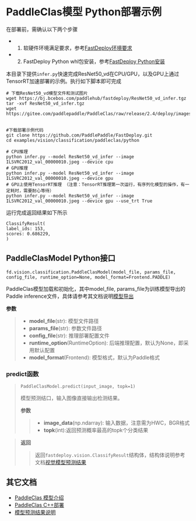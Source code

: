 # PaddleClas模型 Python部署示例

在部署前，需确认以下两个步骤

- 1. 软硬件环境满足要求，参考[FastDeploy环境要求](../../../../../docs/quick_start/requirements.md)  
- 2. FastDeploy Python whl包安装，参考[FastDeploy Python安装](../../../../../docs/quick_start/install.md)

本目录下提供`infer.py`快速完成ResNet50_vd在CPU/GPU，以及GPU上通过TensorRT加速部署的示例。执行如下脚本即可完成

```
# 下载ResNet50_vd模型文件和测试图片
wget https://bj.bcebos.com/paddlehub/fastdeploy/ResNet50_vd_infer.tgz
tar -xvf ResNet50_vd_infer.tgz
wget https://gitee.com/paddlepaddle/PaddleClas/raw/release/2.4/deploy/images/ImageNet/ILSVRC2012_val_00000010.jpeg


#下载部署示例代码
git clone https://github.com/PaddlePaddle/FastDeploy.git
cd examples/vision/classification/paddleclas/python

# CPU推理
python infer.py --model ResNet50_vd_infer --image ILSVRC2012_val_00000010.jpeg --device cpu
# GPU推理
python infer.py --model ResNet50_vd_infer --image ILSVRC2012_val_00000010.jpeg --device gpu
# GPU上使用TensorRT推理 （注意：TensorRT推理第一次运行，有序列化模型的操作，有一定耗时，需要耐心等待）
python infer.py --model ResNet50_vd_infer --image ILSVRC2012_val_00000010.jpeg --device gpu --use_trt True
```

运行完成返回结果如下所示
```
ClassifyResult(
label_ids: 153,
scores: 0.686229,
)
```

## PaddleClasModel Python接口

```
fd.vision.classification.PaddleClasModel(model_file, params_file, config_file, runtime_option=None, model_format=Frontend.PADDLE)
```

PaddleClas模型加载和初始化，其中model_file, params_file为训练模型导出的Paddle inference文件，具体请参考其文档说明[模型导出](https://github.com/PaddlePaddle/PaddleClas/blob/release/2.4/docs/zh_CN/inference_deployment/export_model.md#2-%E5%88%86%E7%B1%BB%E6%A8%A1%E5%9E%8B%E5%AF%BC%E5%87%BA)

**参数**

> * **model_file**(str): 模型文件路径
> * **params_file**(str): 参数文件路径
> * **config_file**(str): 推理部署配置文件
> * **runtime_option**(RuntimeOption): 后端推理配置，默认为None，即采用默认配置
> * **model_format**(Frontend): 模型格式，默认为Paddle格式

### predict函数

> ```
> PaddleClasModel.predict(input_image, topk=1)
> ```
> 
> 模型预测结口，输入图像直接输出检测结果。
> 
> **参数**
> 
> > * **image_data**(np.ndarray): 输入数据，注意需为HWC，BGR格式
> > * **topk**(int):返回预测概率最高的topk个分类结果

> **返回**
> 
> > 返回`fastdeploy.vision.ClassifyResult`结构体，结构体说明参考文档[视觉模型预测结果](../../../../../docs/api/vision_results/)


## 其它文档

- [PaddleClas 模型介绍](..)
- [PaddleClas C++部署](../cpp)
- [模型预测结果说明](../../../../../docs/api/vision_results/)
